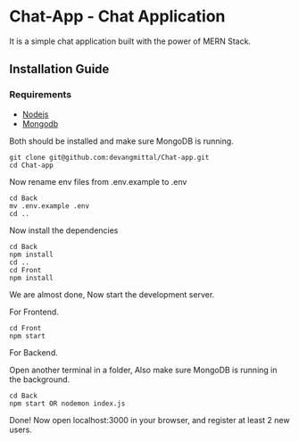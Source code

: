 # Chat-App - Chat Application 
It is a simple chat application built with the power of MERN Stack.


## Installation Guide

### Requirements
- [Nodejs](https://nodejs.org/en/download)
- [Mongodb](https://www.mongodb.com/docs/manual/administration/install-community/)

Both should be installed and make sure MongoDB is running.

```shell
git clone git@github.com:devangmittal/Chat-app.git
cd Chat-app
```
Now rename env files from .env.example to .env
```shell
cd Back
mv .env.example .env
cd ..
```

Now install the dependencies
```shell
cd Back
npm install
cd ..
cd Front
npm install

```
We are almost done, Now start the development server.

For Frontend.
```shell
cd Front
npm start
```
For Backend.

Open another terminal in a folder, Also make sure MongoDB is running in the background.
```shell
cd Back
npm start OR nodemon index.js
```

Done! Now open localhost:3000 in your browser, and register at least 2 new users.
